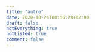 ```yaml
---
title: "autre"
date: 2020-10-24T00:55:28+02:00
draft: false
notEverything: true
notListed: true
comment: false
---
```


